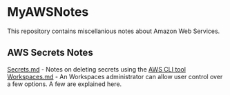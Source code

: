 # MyAWSNotes
This repository contains miscellanious notes about Amazon Web Services.

## AWS Secrets Notes

[Secrets.md](https://github.com/hamiltonrichard/MyAWSNotes/blob/main/Secrets.md) - Notes on deleting secrets using the [AWS CLI tool](https://aws.amazon.com/cli/) 
[Workspaces.md](https://github.com/hamiltonrichard/MyAWSNotes/blob/main/Workspaces.md) - An Workspaces administrator can allow user control over a few options. A few are explained here. 
